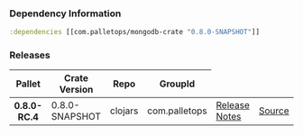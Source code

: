### Dependency Information

```clj
:dependencies [[com.palletops/mongodb-crate "0.8.0-SNAPSHOT"]]
```

### Releases

<table>
<thead>
  <tr><th>Pallet</th><th>Crate Version</th><th>Repo</th><th>GroupId</th></tr>
</thead>
<tbody>
  <tr>
    <th>0.8.0-RC.4</th>
    <td>0.8.0-SNAPSHOT</td>
    <td>clojars</td>
    <td>com.palletops</td>
    <td><a href='https://github.com/pallet/mongodb-crate/blob/0.8.0-SNAPSHOT/ReleaseNotes.md'>Release Notes</a></td>
    <td><a href='https://github.com/pallet/mongodb-crate/blob/0.8.0-SNAPSHOT/'>Source</a></td>
  </tr>
</tbody>
</table>
